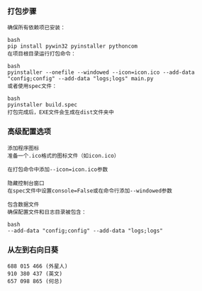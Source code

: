### 打包步骤
    确保所有依赖项已安装：
    
    bash
    pip install pywin32 pyinstaller pythoncom
    在项目根目录运行打包命令：
    
    bash
    pyinstaller --onefile --windowed --icon=icon.ico --add-data "config;config" --add-data "logs;logs" main.py
    或者使用spec文件：
    
    bash
    pyinstaller build.spec
    打包完成后，EXE文件会生成在dist文件夹中

### 高级配置选项
    添加程序图标
    准备一个.ico格式的图标文件（如icon.ico）
    
    在打包命令中添加--icon=icon.ico参数
    
    隐藏控制台窗口
    在spec文件中设置console=False或在命令行添加--windowed参数
    
    包含数据文件
    确保配置文件和日志目录被包含：
    
    bash
    --add-data "config;config" --add-data "logs;logs"

### 从左到右向日葵

    688 015 466 (外星人)
    910 380 437 (英文)
    657 098 865 (何总)

